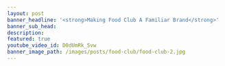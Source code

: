 ```yaml
---
layout: post
banner_headline: '<strong>Making Food Club A Familiar Brand</strong>'
banner_sub_head:
description: 
featured: true
youtube_video_id: D0dUmRk_Svw
banner_image_path: /images/posts/food-club/food-club-2.jpg
---
```


